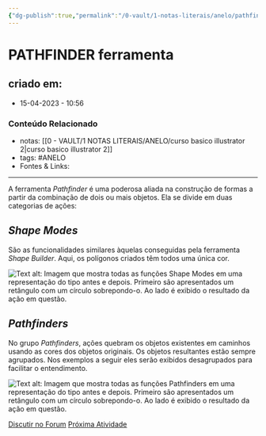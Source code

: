 ```yaml
---
{"dg-publish":true,"permalink":"/0-vault/1-notas-literais/anelo/pathfinder-ferramenta/","tags":["ANELO"],"dgHomeLink":true,"dgShowLocalGraph":true,"dgShowFileTree":true,"dgEnableSearch":true}
---
```


# PATHFINDER ferramenta

## criado em: 
-  15-04-2023 - 10:56

### Conteúdo Relacionado
- notas: [[0 - VAULT/1 NOTAS LITERAIS/ANELO/curso basico illustrator 2\|curso basico illustrator 2]]
- tags: #ANELO 
- Fontes & Links: 

---

A ferramenta _Pathfinder_ é uma poderosa aliada na construção de formas a partir da combinação de dois ou mais objetos. Ela se divide em duas categorias de ações:

## _Shape Modes_

São as funcionalidades similares àquelas conseguidas pela ferramenta _Shape Builder_. Aqui, os polígonos criados têm todos uma única cor.

![Text alt: Imagem que mostra todas as funções Shape Modes em uma representação do tipo antes e depois. Primeiro são apresentados um retângulo com um círculo sobrepondo-o. Ao lado é exibido o resultado da ação em questão.](https://caelum-online-public.s3.amazonaws.com/2984-illustrator/aula+2/Img2.jpg)

## _Pathfinders_

No grupo _Pathfinders_, ações quebram os objetos existentes em caminhos usando as cores dos objetos originais. Os objetos resultantes estão sempre agrupados. Nos exemplos a seguir eles serão exibidos desagrupados para facilitar o entendimento.

![Text alt: Imagem que mostra todas as funções Pathfinders em uma representação do tipo antes e depois. Primeiro são apresentados um retângulo com um círculo sobrepondo-o. Ao lado é exibido o resultado da ação em questão.](https://caelum-online-public.s3.amazonaws.com/2984-illustrator/aula+2/Img3.jpg)

[Discutir no Forum](https://cursos.alura.com.br/forum/curso-adobe-illustrator-conhecendo-ferramenta/exercicio-para-saber-mais-transformacoes-com-pathfinder/122796/novo) [Próxima Atividade](https://cursos.alura.com.br/course/adobe-illustrator-conhecendo-ferramenta/task/122796/next)
